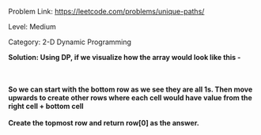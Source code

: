 Problem Link: https://leetcode.com/problems/unique-paths/

Level: Medium

Category: 2-D Dynamic Programming


<b>Solution: Using DP, if we visualize how the array would look like this - 


<br><br> So we can start with the bottom row as we see they are all 1s. Then move upwards to create other rows where each cell would have value from the right cell + bottom cell
<br><br>Create the topmost row and return row[0] as the answer. 



